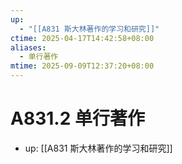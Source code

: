```yaml
---
up:
  - "[[A831 斯大林著作的学习和研究]]"
ctime: 2025-04-17T14:42:58+08:00
aliases:
  - 单行著作
mtime: 2025-09-09T12:37:20+08:00
---
```


# A831.2 单行著作

- up: [[A831 斯大林著作的学习和研究]]
